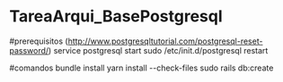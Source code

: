 # TareaArqui_BasePostgresql

#prerequisitos (http://www.postgresqltutorial.com/postgresql-reset-password/)
service postgresql start
sudo /etc/init.d/postgresql restart


#comandos
bundle install
yarn install --check-files
sudo rails db:create
